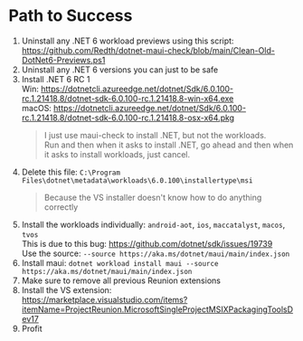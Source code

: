 # Path to Success

1. Uninstall any .NET 6 workload previews using this script:  
   https://github.com/Redth/dotnet-maui-check/blob/main/Clean-Old-DotNet6-Previews.ps1
2. Uninstall any .NET 6 versions you can just to be safe
3. Install .NET 6 RC 1  
   Win: https://dotnetcli.azureedge.net/dotnet/Sdk/6.0.100-rc.1.21418.8/dotnet-sdk-6.0.100-rc.1.21418.8-win-x64.exe   
   macOS: https://dotnetcli.azureedge.net/dotnet/Sdk/6.0.100-rc.1.21418.8/dotnet-sdk-6.0.100-rc.1.21418.8-osx-x64.pkg  
   > I just use maui-check to install .NET, but not the workloads.  
   > Run and then when it asks to install .NET, go ahead and then when it asks to install workloads, just cancel.
4. Delete this file: `C:\Program Files\dotnet\metadata\workloads\6.0.100\installertype\msi`  
   > Because the VS installer doesn't know how to do anything correctly
5. Install the workloads individually: `android-aot`, `ios`, `maccatalyst`, `macos`, `tvos`  
   This is due to this bug: https://github.com/dotnet/sdk/issues/19739  
   Use the source: `--source https://aka.ms/dotnet/maui/main/index.json`
6. Install maui: `dotnet workload install maui --source https://aka.ms/dotnet/maui/main/index.json`
7. Make sure to remove all previous Reunion extensions
8. Install the VS extension:  
   https://marketplace.visualstudio.com/items?itemName=ProjectReunion.MicrosoftSingleProjectMSIXPackagingToolsDev17
9. Profit
